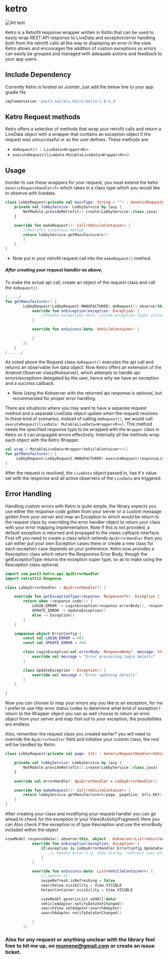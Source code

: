 # ketro

![Alt text](ketro.png?raw=true "Title")

Ketro is a Retrofit response wrapper written in Kotlin that can be used to easily wrap REST API response to LiveData and exception/error
handling both from the retrofit calls all the way to displaying an error in the view. Ketro allows and encourages the addition of custom exceptions
so errors can easily be grouped and managed with adequate actions and feedback to your app users.

## Include Dependency
Currently Ketro is hosted on Jcenter, just add the below line to your app gradle file
```groovy
implementation 'past3.smilecs.ketro:ketro:1.0.4.3'
```

## Ketro Request methods
Ketro offers a selection of methods that wrap your retrofit calls and return a LiveData object with a wrapper that contains an exception object if the request was unsuccessful or as the user defines.
These methods are:
- `doRequest() : LiveData<Wrapper<R>>`
- `executeRequest(liveData:MutableLiveData<Wrapper<R>>)`
## Usage
Inorder to use these wrappers for your request, you must extend the ketro `GenericRequestHandler<T>` which takes in a class type which you would like to observe with livedata.

```kotlin
class LobbyRequest(private val mainType: String = "") : GenericRequestHandler<VehicleContainer>() {
    private val lobbyService: LobbyService by lazy {
        NetModule.provideRetrofit().create(LobbyService::class.java)
    }

    override fun makeRequest(): Call<VehicleContainer> {
        //Retrofit interface method
        return lobbyService.getManufacturers()
        }
    }
} 
```
* Note put in your retrofit request call into the `makeRequest()` method.
##### After creating your request handler as above,
To make the actual api call, create an object of the request class and call the `doRequest()`.

```kotlin
/...../
fun getManufacturer() {
        LobbyRequest(LobbyRequest.MANUFACTURER).doRequest().observe(this, object : Kobserver<VehicleContainer>() {
            override fun onException(exception: Exception) {
                //handle exceptions here, custom exception types inclusive
            }

            override fun onSuccess(data: VehicleContainer) {
                
            }
        })
    }
/....../    
```
As noted above the Request class `doRequest()` executes the api call and returns an observable live data object. Now Ketro offers an extension of the Android Observer class(Kobserver), which attempts to handle api errors/exceptions delegated by the user, hence why we have an exception and a success callback.
* Note Using the Kobserver with the returned api response is optional, but recommended for proper error handling.

There are situations where you may want to have a separate request method and a separate LiveData object update when the request resolves. In these kind of scenarios,
instead of calling `doRequest()`, we would call `executeRequest(liveData: MutableLiveData<Wrapper<R>>)`. This method needs the specified response type to be wrapped with the `Wrapper` class in Ketro so it can propagate errors effectively. Internally all the methods wrap each object with the Ketro Wrapper.

```kotlin
val wrap = MutableLiveData<Wrapper<VehicleContainer>>()
fun getManufacturer() {
     LobbyRequest(LobbyRequest.MANUFACTURER).executeRequest(responseLiveData)
}
```
After the request is resolved, the `LiveData` object passed in, has it's value set with the response and all active observers of the `LiveData` are triggered.

## Error Handling

Handling custom errors with Ketro is quite simple, the library expects you use either the response code gotten from your server or a custom message gotten from your server and map an Exception to which would be return to the request class by overriding the error handler object to return your class with your error mapping implementation.
Note if this is not provided, a default exception is returned and propaged to the views callback interface.
First off you need to create a class which extends `ApiErrorHandler` then you can either put your own Exception cases there or create a new class for each exception case depends on your preference.
Ketro now provides a Kexception class which return the Respoonse Error Body, though the getExceptionType returns the exception
super type, so as to make using the Kexception class optional.

```kotlin
import com.past3.ketro.api.ApiErrorHandler
import retrofit2.Response

class LobbyErrorHandler : ApiErrorHandler() {

    override fun getExceptionType(response: Response<*>): Exception {
        return when (response.code()) {
            LOGIN_ERROR -> LoginException(response.errorBody(), response.message())
            UPDATE_ERROR -> UpdateException()
            else -> Exception()
        }
    }

    companion object ErrorConfig {
        const val LOGIN_ERROR = 401
        const val UPDATE_ERROR = 404

        class LoginException(val errorBody: ResponseBody?, message: String?, cause: Throwable? = null) : Kexception(message, cause) {
            override val message = "Error processing login details"
        }

        class UpdateException : Exception() {
            override val message = "Error updating details"
        }
    }

}
```
Now you can choose to map your errors any you like to an exception, for me I prefer to use http error status codes to determine what kind of exception I return to the Wrapper object you can as well choose to return an error object from your server and map that out to your exception, the possibilities are endless.

Also, remember the request class you created earlier? you will need to override the `ApiErrorhandler` field and initialise your custom class, the rest will be handled by Ketro.

```kotlin
class LobbyRequest(private val page: Int) : GenericRequestHandler<VehicleContainer>() {

    private val lobbyService: LobbyService by lazy {
        NetModule.provideRetrofit().create(LobbyService::class.java)
    }

    override val errorHandler: ApiErrorHandler = LobbyErrorHandler()

    override fun makeRequest(): Call<VehicleContainer> {
        return lobbyService.getManufacturers(page, pageSize, Urls.KEY)
    }
}
```


After creating your class and modifiying your request handler you can go ahead to check for the exception in your View(Activity/Fragment)
Here you can Also check if the exception is of type Kexception and use the errorBody included within the object
```kotlin
viewModel.responseData().observe(this, object : Kobserver<List<VehicleContainer>>() {
            override fun onException(exception: Exception) {
                if(exception is LobbyErrorHandler.ErrorConfig.UpdateException){
                    // handle error e.g. show dialog, redirect user etc.
                }
            }

            override fun onSuccess(data: List<VehicleContainer>) {
                // Update UI
                swipeRefresh.isRefreshing = false
                searchView.visibility = View.VISIBLE
                helperContainer.visibility = View.VISIBLE

                viewModel.genericList.addAll(data)
                vehicleAdapter.notifyDataSetChanged()
                searchView.setAdapter(searchAdapter)
                searchAdapter.notifyDataSetChanged()

            }
        })
```
### Also for any request or anything unclear with the library feel free to hit me up, on mumene@gmail.com or create an issue ticket.
